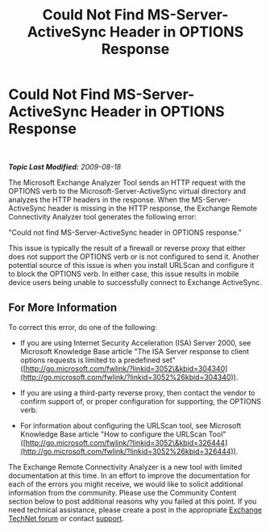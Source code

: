 ﻿---
title: Could Not Find MS-Server-ActiveSync Header in OPTIONS Response
TOCTitle: Could Not Find MS-Server-ActiveSync Header in OPTIONS Response
ms:assetid: b13d5173-7491-4238-a513-6a7f2390aee3
ms:mtpsurl: https://technet.microsoft.com/en-us/library/Dd439384(v=EXCHG.80)
ms:contentKeyID: 20045831
ms.date: 07/23/2014
mtps_version: v=EXCHG.80
---

<div data-xmlns="http://www.w3.org/1999/xhtml">

<div class="topic" data-xmlns="http://www.w3.org/1999/xhtml" data-msxsl="urn:schemas-microsoft-com:xslt" data-cs="http://msdn.microsoft.com/en-us/">

<div data-asp="http://msdn2.microsoft.com/asp">

# Could Not Find MS-Server-ActiveSync Header in OPTIONS Response

</div>

<div id="mainSection">

<div id="mainBody">

<span> </span>

_**Topic Last Modified:** 2009-08-18_

The Microsoft Exchange Analyzer Tool sends an HTTP request with the OPTIONS verb to the Microsoft-Server-ActiveSync virtual directory and analyzes the HTTP headers in the response. When the MS-Server-ActiveSync header is missing in the HTTP response, the Exchange Remote Connectivity Analyzer tool generates the following error:

"Could not find MS-Server-ActiveSync header in OPTIONS response."

This issue is typically the result of a firewall or reverse proxy that either does not support the OPTIONS verb or is not configured to send it. Another potential source of this issue is when you install URLScan and configure it to block the OPTIONS verb. In either case, this issue results in mobile device users being unable to successfully connect to Exchange ActiveSync.

<div>

## For More Information

To correct this error, do one of the following:

  - If you are using Internet Security Acceleration (ISA) Server 2000, see Microsoft Knowledge Base article "The ISA Server response to client options requests is limited to a predefined set" ([http://go.microsoft.com/fwlink/?linkid=3052\&kbid=304340](http://go.microsoft.com/fwlink/?linkid=3052%26kbid=304340)).

  - If you are using a third-party reverse proxy, then contact the vendor to confirm support of, or proper configuration for supporting, the OPTIONS verb.

  - For information about configuring the URLScan tool, see Microsoft Knowledge Base article "How to configure the URLScan Tool" ([http://go.microsoft.com/fwlink/?linkid=3052\&kbid=326444](http://go.microsoft.com/fwlink/?linkid=3052%26kbid=326444)).

The Exchange Remote Connectivity Analyzer is a new tool with limited documentation at this time. In an effort to improve the documentation for each of the errors you might receive, we would like to solicit additional information from the community. Please use the Community Content section below to post additional reasons why you failed at this point. If you need technical assistance, please create a post in the appropriate [Exchange TechNet forum](http://go.microsoft.com/fwlink/?linkid=73420) or contact [support](http://go.microsoft.com/fwlink/?linkid=8158).

</div>

</div>

<span> </span>

</div>

</div>

</div>

